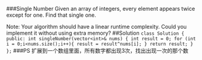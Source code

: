###Single Number
Given an array of integers, every element appears twice except for one. Find that single one.

Note:
Your algorithm should have a linear runtime complexity. Could you implement it without using extra memory?
##Solution
`class Solution {
public:
    int singleNumber(vector<int>& nums) {
        int result = 0;
        for (int i = 0;i<nums.size();i++){
            result = result^nums[i];
        }
        return result;
    }
};`
###PS
扩展到一个数组里面，所有数字都出现3次，找出出现一次的那个数
